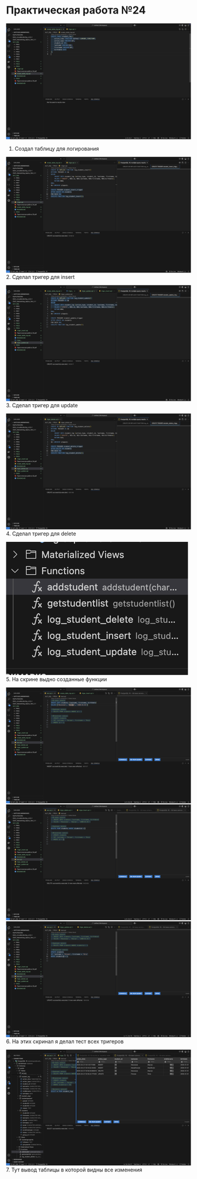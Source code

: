 # Практическая работа №24

![Иллюстрация к проекту](./img/1.png)<br>
1. Создал таблицу для логирования

![Иллюстрация к проекту](./img/2.png)<br>
2. Сделал тригер для insert

![Иллюстрация к проекту](./img/3.png)<br>
3. Сделал тригер для update

![Иллюстрация к проекту](./img/4.png)<br>
4. Сделал тригер для delete

![Иллюстрация к проекту](./img/5.png)<br>
5. На скрине выдно созданные функции

![Иллюстрация к проекту](./img/6.png)<br>
![Иллюстрация к проекту](./img/7.png)<br>
![Иллюстрация к проекту](./img/8.png)<br>
6. На этих скринал я делал тест всех тригеров

![Иллюстрация к проекту](./img/9.png)<br>
7. Тут вывод таблицы в которой видны все изменения
